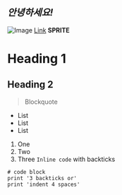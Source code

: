 *안녕하세요!*
---
![Image](http://url/a.png)
[Link](http://a.com)
**SPRITE**
# Heading 1
## Heading 2
> Blockquote
* List
* List
* List
1. One
2. Two
3. Three
`Inline code` with backticks
```
# code block
print '3 backticks or'
print 'indent 4 spaces'
```
